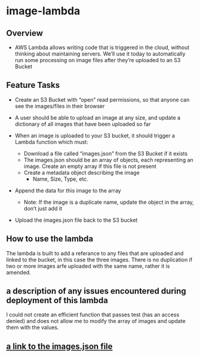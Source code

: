 # image-lambda

## Overview

- AWS Lambda allows writing code that is triggered in the cloud, without thinking about maintaining servers. We’ll use it today to automatically run some processing on image files after they’re uploaded to an S3 Bucket

## Feature Tasks

- Create an S3 Bucket with “open” read permissions, so that anyone can see the images/files in their browser

- A user should be able to upload an image at any size, and update a dictionary of all images that have been uploaded so far

- When an image is uploaded to your S3 bucket, it should trigger a Lambda function which must:
  - Download a file called “images.json” from the S3 Bucket if it exists
  - The images.json should be an array of objects, each representing an image. Create an empty array if this file is not present
  - Create a metadata object describing the image
    - Name, Size, Type, etc.

- Append the data for this image to the array
  - Note: If the image is a duplicate name, update the object in the array, don’t just add it

- Upload the images.json file back to the S3 bucket

## How to use the lambda

The lambda is built to add a referance to any files that are uploaded and linked to the bucket, in this case the three images. There is no duplication if two or more images arfe uploaded with the same name, rather it is amended.

## a description of any issues encountered during deployment of this lambda

I could not create an efficient function that passes test (has an access denied) and does not allow me to modify the array of images and update them with the values.

## [a link to the images.json file](https://kf-image-lambda.s3.us-west-1.amazonaws.com/images.json)
